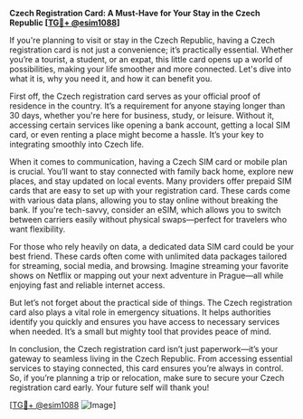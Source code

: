 **Czech Registration Card: A Must-Have for Your Stay in the Czech Republic [[TG💪+ @esim1088](https://t.me/s/esim1088)]**

If you're planning to visit or stay in the Czech Republic, having a Czech registration card is not just a convenience; it’s practically essential. Whether you’re a tourist, a student, or an expat, this little card opens up a world of possibilities, making your life smoother and more connected. Let's dive into what it is, why you need it, and how it can benefit you.

First off, the Czech registration card serves as your official proof of residence in the country. It’s a requirement for anyone staying longer than 30 days, whether you're here for business, study, or leisure. Without it, accessing certain services like opening a bank account, getting a local SIM card, or even renting a place might become a hassle. It’s your key to integrating smoothly into Czech life.

When it comes to communication, having a Czech SIM card or mobile plan is crucial. You’ll want to stay connected with family back home, explore new places, and stay updated on local events. Many providers offer prepaid SIM cards that are easy to set up with your registration card. These cards come with various data plans, allowing you to stay online without breaking the bank. If you're tech-savvy, consider an eSIM, which allows you to switch between carriers easily without physical swaps—perfect for travelers who want flexibility.

For those who rely heavily on data, a dedicated data SIM card could be your best friend. These cards often come with unlimited data packages tailored for streaming, social media, and browsing. Imagine streaming your favorite shows on Netflix or mapping out your next adventure in Prague—all while enjoying fast and reliable internet access.

But let’s not forget about the practical side of things. The Czech registration card also plays a vital role in emergency situations. It helps authorities identify you quickly and ensures you have access to necessary services when needed. It’s a small but mighty tool that provides peace of mind.

In conclusion, the Czech registration card isn’t just paperwork—it’s your gateway to seamless living in the Czech Republic. From accessing essential services to staying connected, this card ensures you’re always in control. So, if you’re planning a trip or relocation, make sure to secure your Czech registration card early. Your future self will thank you!

[[TG💪+ @esim1088](https://t.me/s/esim1088) ![Image](https://i.postimg.cc/Y0z9fWf4/image.png)]
